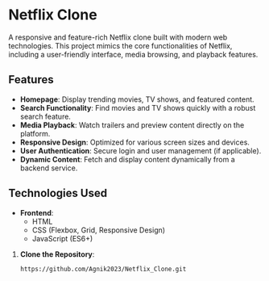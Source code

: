 # Netflix Clone

A responsive and feature-rich Netflix clone built with modern web technologies. This project mimics the core functionalities of Netflix, including a user-friendly interface, media browsing, and playback features.

## Features

- **Homepage**: Display trending movies, TV shows, and featured content.
- **Search Functionality**: Find movies and TV shows quickly with a robust search feature.
- **Media Playback**: Watch trailers and preview content directly on the platform.
- **Responsive Design**: Optimized for various screen sizes and devices.
- **User Authentication**: Secure login and user management (if applicable).
- **Dynamic Content**: Fetch and display content dynamically from a backend service.

## Technologies Used

- **Frontend**:
  - HTML
  - CSS (Flexbox, Grid, Responsive Design)
  - JavaScript (ES6+)

1. **Clone the Repository**:
   ```bash
   https://github.com/Agnik2023/Netflix_Clone.git
   
   
